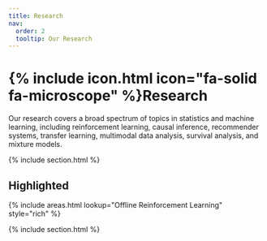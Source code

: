 ```yaml
---
title: Research
nav:
  order: 2
  tooltip: Our Research
---
```


# {% include icon.html icon="fa-solid fa-microscope" %}Research

Our research covers a broad spectrum of topics in statistics and machine learning, including reinforcement learning, causal inference, recommender systems, transfer learning, multimodal data analysis, survival analysis, and mixture models.

{% include section.html %}

## Highlighted

{% include areas.html lookup="Offline Reinforcement Learning" style="rich" %}

{% include section.html %}




